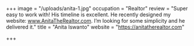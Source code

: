 +++
image = "/uploads/anita-1.jpg"
occupation = "Realtor"
review = "Super easy to work with! His timeline is excellent. He recently designed my website: www.AnitaTheRealtor.com. I’m looking for some simplicity and he delivered it."
title = "Anita Iswanto"
website = "https://anitatherealtor.com"

+++
